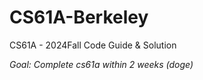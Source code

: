 # CS61A-Berkeley
CS61A - 2024Fall Code Guide &amp; Solution

*Goal: Complete cs61a within 2 weeks (doge)*
